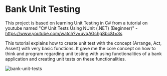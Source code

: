 # Bank Unit Testing

This project is based on learning Unit Testing in C# from a tutorial on youtube named "C# Unit Tests Using NUnit (.NET) (Beginner)" - https://www.youtube.com/watch?v=uvqAGchg8bc&t=3s

This tutorial explains how to create unit test with the concept (Arrange, Act, Assert) with very basic functions. It gave me the core concept on how to think and program regarding unit testing with using functionalities of a bank application and creating unit tests on these functionalities.

![bank-unit-tests](https://user-images.githubusercontent.com/78371221/198589856-d6933f8d-a80f-4072-a62f-0d1e11b01df9.gif)
